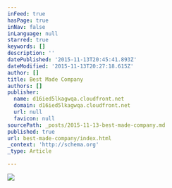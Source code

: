 ```yaml
---
inFeed: true
hasPage: true
inNav: false
inLanguage: null
starred: true
keywords: []
description: ''
datePublished: '2015-11-13T20:45:41.893Z'
dateModified: '2015-11-13T20:27:18.615Z'
author: []
title: Best Made Company
authors: []
publisher:
  name: d16ied5lkagwqa.cloudfront.net
  domain: d16ied5lkagwqa.cloudfront.net
  url: null
  favicon: null
sourcePath: _posts/2015-11-13-best-made-company.md
published: true
url: best-made-company/index.html
_context: 'http://schema.org'
_type: Article

---
```

![](https://d16ied5lkagwqa.cloudfront.net/image/upload/t_full_slide_xld/SLIDE-FINAL-STORAGE_jryfhx.jpg)